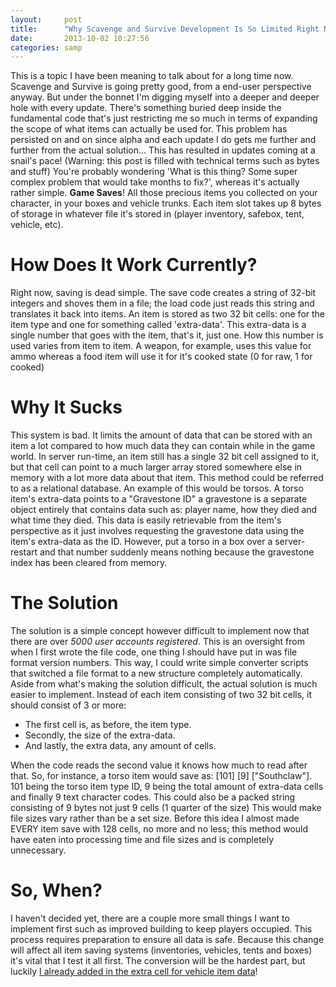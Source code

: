 ```yaml
---
layout:     post
title:      "Why Scavenge and Survive Development Is So Limited Right Now"
date:       2013-10-02 10:27:56
categories: samp
---
```

This is a topic I have been meaning to talk about for a long time now. Scavenge and Survive is going pretty good, from a end-user perspective anyway. But under the bonnet I'm digging myself into a deeper and deeper hole with every update. There's something buried deep inside the fundamental code that's just restricting me so much in terms of expanding the scope of what items can actually be used for. This problem has persisted on and on since alpha and each update I do gets me further and further from the actual solution... This has resulted in updates coming at a snail's pace! (Warning: this post is filled with technical terms such as bytes and stuff) You're probably wondering 'What is this thing? Some super complex problem that would take months to fix?', whereas it's actually rather simple. **Game Saves**! All those precious items you collected on your character, in your boxes and vehicle trunks. Each item slot takes up 8 bytes of storage in whatever file it's stored in (player inventory, safebox, tent, vehicle, etc). 
<!--more-->

# **How Does It Work Currently?**

Right now, saving is dead simple. The save code creates a string of 32-bit integers and shoves them in a file; the load code just reads this string and translates it back into items. An item is stored as two 32 bit cells: one for the item type and one for something called 'extra-data'. This extra-data is a single number that goes with the item, that's it, just one. How this number is used varies from item to item. A weapon, for example, uses this value for ammo whereas a food item will use it for it's cooked state (0 for raw, 1 for cooked) 

# **Why It Sucks**

This system is bad. It limits the amount of data that can be stored with an item a lot compared to how much data they can contain while in the game world. In server run-time, an item still has a single 32 bit cell assigned to it, but that cell can point to a much larger array stored somewhere else in memory with a lot more data about that item. This method could be referred to as a relational database. An example of this would be torsos. A torso item's extra-data points to a "Gravestone ID" a gravestone is a separate object entirely that contains data such as: player name, how they died and what time they died. This data is easily retrievable from the item's perspective as it just involves requesting the gravestone data using the item's extra-data as the ID. However, put a torso in a box over a server-restart and that number suddenly means nothing because the gravestone index has been cleared from memory. 

# **The Solution**

The solution is a simple concept however difficult to implement now that there are over _5000 user accounts registered_. This is an oversight from when I first wrote the file code, one thing I should have put in was file format version numbers. This way, I could write simple converter scripts that switched a file format to a new structure completely automatically. Aside from what's making the solution difficult, the actual solution is much easier to implement. Instead of each item consisting of two 32 bit cells, it should consist of 3 or more: 

  * The first cell is, as before, the item type.
  * Secondly, the size of the extra-data.
  * And lastly, the extra data, any amount of cells.

When the code reads the second value it knows how much to read after that. So, for instance, a torso item would save as: [101] [9] ["Southclaw"]. 101 being the torso item type ID, 9 being the total amount of extra-data cells and finally 9 text character codes. This could also be a packed string consisting of 9 bytes not just 9 cells (1 quarter of the size) This would make file sizes vary rather than be a set size. Before this idea I almost made EVERY item save with 128 cells, no more and no less; this method would have eaten into processing time and file sizes and is completely unnecessary. 

# **So, When?**

I haven't decided yet, there are a couple more small things I want to implement first such as improved building to keep players occupied. This process requires preparation to ensure all data is safe. Because this change will affect all item saving systems (inventories, vehicles, tents and boxes) it's vital that I test it all first. The conversion will be the hardest part, but luckily [I already added in the extra cell for vehicle item data](https://github.com/Southclaw/ScavengeSurvive/blob/master/gamemodes/SS/Core/Vehicle/PlayerVehicle.pwn#L316-L318)!
